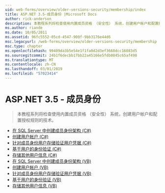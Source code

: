 ```yaml
---
uid: web-forms/overview/older-versions-security/membership/index
title: ASP.NET 3.5-成员身份 |Microsoft Docs
author: rick-anderson
description: 本教程系列将检查使用内置成员资格 （安全性） 系统，创建用户帐户和配置授权规则的技术。
ms.author: riande
ms.date: 10/05/2011
ms.assetid: 96fc5552-05cd-4547-909f-9bb3176e44d6
msc.legacyurl: /web-forms/overview/older-versions-security/membership
msc.type: chapter
ms.openlocfilehash: 99409da3b5e54e1f1fa0d2d3ef3668dcc16083d5
ms.sourcegitcommit: 24b1f6decbb17bb22a45166e5fdb0845c65af498
ms.translationtype: MT
ms.contentlocale: zh-CN
ms.lasthandoff: 03/01/2019
ms.locfileid: "57023414"
---
```

<a name="aspnet-35---membership"></a>ASP.NET 3.5 - 成员身份
====================
> 本教程系列将检查使用内置成员资格 （安全性） 系统，创建用户帐户和配置授权规则的技术。


- [在 SQL Server 中创建成员身份架构 (C#)](creating-the-membership-schema-in-sql-server-cs.md)
- [创建用户帐户 (C#)](creating-user-accounts-cs.md)
- [针对成员身份用户存储验证用户凭据 (C#)](validating-user-credentials-against-the-membership-user-store-cs.md)
- [基于用户的身份验证 (C#)](user-based-authorization-cs.md)
- [存储其他用户信息 (C#)](storing-additional-user-information-cs.md)
- [在 SQL Server 中创建成员身份架构 (VB)](creating-the-membership-schema-in-sql-server-vb.md)
- [创建用户帐户 (VB)](creating-user-accounts-vb.md)
- [针对成员身份用户存储验证用户凭据 (VB)](validating-user-credentials-against-the-membership-user-store-vb.md)
- [基于用户的身份验证 (VB)](user-based-authorization-vb.md)
- [存储其他用户信息 (VB)](storing-additional-user-information-vb.md)
